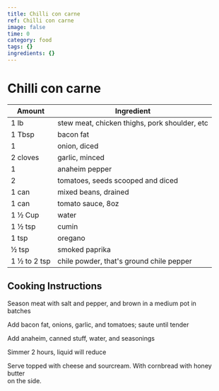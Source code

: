 ```yaml
---
title: Chilli con carne
ref: Chilli con carne
image: false
time: 0
category: food
tags: {}
ingredients: {}
---
```

# Chilli con carne  
  
|Amount|Ingredient|  
|----|----|  
1 lb | stew meat, chicken thighs, pork shoulder, etc  
1 Tbsp | bacon fat  
1 | onion, diced  
2 cloves | garlic, minced  
1 | anaheim pepper  
2 | tomatoes, seeds scooped and diced  
1 can | mixed beans, drained  
1 can | tomato sauce, 8oz  
1 ½ Cup | water  
1 ½ tsp | cumin  
1 tsp | oregano  
½ tsp | smoked paprika  
1 ½ to 2 tsp | chile powder, that's ground chile pepper  
  
## Cooking Instructions  
Season meat with salt and pepper, and brown in a medium pot in  
batches  
  
Add bacon fat, onions, garlic, and tomatoes; saute until tender  
  
Add anaheim, canned stuff, water, and seasonings  
  
Simmer 2 hours, liquid will reduce  
  
Serve topped with cheese and sourcream. With cornbread with honey butter  
on the side.  
  
  
  
  